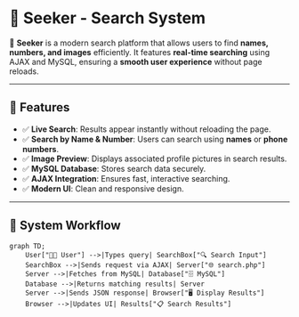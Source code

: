 # 🔎 Seeker - Search System

🚀 **Seeker** is a modern search platform that allows users to find **names, numbers, and images** efficiently. It features **real-time searching** using AJAX and MySQL, ensuring a **smooth user experience** without page reloads.

---

## 📌 Features

- ✅ **Live Search**: Results appear instantly without reloading the page.
- ✅ **Search by Name & Number**: Users can search using **names** or **phone numbers**.
- ✅ **Image Preview**: Displays associated profile pictures in search results.
- ✅ **MySQL Database**: Stores search data securely.
- ✅ **AJAX Integration**: Ensures fast, interactive searching.
- ✅ **Modern UI**: Clean and responsive design.

---

## 📸 System Workflow

```mermaid
graph TD;
    User["🧑‍💻 User"] -->|Types query| SearchBox["🔍 Search Input"]
    SearchBox -->|Sends request via AJAX| Server["🌐 search.php"]
    Server -->|Fetches from MySQL| Database["🗄️ MySQL"]
    Database -->|Returns matching results| Server
    Server -->|Sends JSON response| Browser["🖥️ Display Results"]
    Browser -->|Updates UI| Results["📋 Search Results"]

